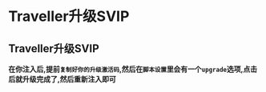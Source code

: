 # Traveller升级SVIP

## Traveller升级SVIP

**在你注入后,提前`复制好你的升级激活码`,然后在`脚本设置`里会有一个`upgrade`选项,点击后就升级完成了,然后重新注入即可**
